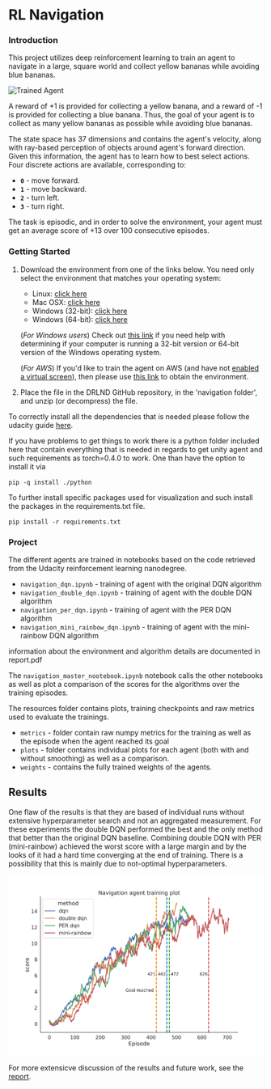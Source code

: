 [//]: # (Image References)

[image1]: https://user-images.githubusercontent.com/10624937/42135619-d90f2f28-7d12-11e8-8823-82b970a54d7e.gif "Trained Agent"

# RL Navigation

### Introduction

This project utilizes deep reinforcement learning to train an agent to navigate in a large, square world and collect 
yellow bananas while avoiding blue bananas.

![Trained Agent][image1]

A reward of +1 is provided for collecting a yellow banana, and a reward of -1 is provided for collecting a blue banana.  Thus, the goal of your agent is to collect as many yellow bananas as possible while avoiding blue bananas.  

The state space has 37 dimensions and contains the agent's velocity, along with ray-based perception of objects around agent's forward direction.  Given this information, the agent has to learn how to best select actions.  Four discrete actions are available, corresponding to:
- **`0`** - move forward.
- **`1`** - move backward.
- **`2`** - turn left.
- **`3`** - turn right.

The task is episodic, and in order to solve the environment, your agent must get an average score of +13 over 100 consecutive episodes.

### Getting Started

1. Download the environment from one of the links below.  You need only select the environment that matches your operating system:
    - Linux: [click here](https://s3-us-west-1.amazonaws.com/udacity-drlnd/P1/Banana/Banana_Linux.zip)
    - Mac OSX: [click here](https://s3-us-west-1.amazonaws.com/udacity-drlnd/P1/Banana/Banana.app.zip)
    - Windows (32-bit): [click here](https://s3-us-west-1.amazonaws.com/udacity-drlnd/P1/Banana/Banana_Windows_x86.zip)
    - Windows (64-bit): [click here](https://s3-us-west-1.amazonaws.com/udacity-drlnd/P1/Banana/Banana_Windows_x86_64.zip)
    
    (_For Windows users_) Check out [this link](https://support.microsoft.com/en-us/help/827218/how-to-determine-whether-a-computer-is-running-a-32-bit-version-or-64) if you need help with determining if your computer is running a 32-bit version or 64-bit version of the Windows operating system.

    (_For AWS_) If you'd like to train the agent on AWS (and have not [enabled a virtual screen](https://github.com/Unity-Technologies/ml-agents/blob/master/docs/Training-on-Amazon-Web-Service.md)), then please use [this link](https://s3-us-west-1.amazonaws.com/udacity-drlnd/P1/Banana/Banana_Linux_NoVis.zip) to obtain the environment.

2. Place the file in the DRLND GitHub repository, in the 'navigation folder', and unzip (or decompress) the file. 

To correctly install all the dependencies that is needed please follow the udacity guide [here](https://github.com/udacity/deep-reinforcement-learning#dependencies).

If you have problems to get things to work there is a python folder included here that contain everything that is needed
in regards to get unity agent and such requirements as torch=0.4.0 to work. One than have the option to install it via
```
pip -q install ./python
```

To further install specific packages used for visualization and such install the packages in the requirements.txt file.
```
pip install -r requirements.txt
```

### Project

The different agents are trained in notebooks based on the code retrieved from the Udacity reinforcement learning nanodegree.

* `navigation_dqn.ipynb` - training of agent with the original DQN algorithm
* `navigation_double_dqn.ipynb` - training of agent with the double DQN algorithm
* `navigation_per_dqn.ipynb` - training of agent with the PER DQN algorithm
* `navigation_mini_rainbow_dqn.ipynb` - training of agent with the mini-rainbow DQN algorithm

information about the environment and algorithm details are documented in report.pdf

The `navigation_master_nootebook.ipynb` notebook calls the other notebooks as well as plot a comparison of the scores 
for the algorithms over the training episodes.

The resources folder contains plots, training checkpoints and raw metrics used to evaluate the trainings.
* `metrics` - folder contain raw numpy metrics for the training as well as the episode when the agent reached its goal
* `plots` - folder contains individual plots for each agent (both with and without smoothing) as well as a comparison.
* `weights` - contains the fully trained weights of the agents.

## Results
One flaw of the results is that they are based of individual runs without extensive hyperparameter search and not an 
aggregated measurement. For these experiments the double DQN performed the best and the only method that better than
the original DQN baseline. Combining double DQN with PER (mini-rainbow) achieved the worst score with a large margin and by the looks 
of it had a hard time converging at the end of training. There is a possibility that this is mainly due to not-optimal
 hyperparameters.

![Alt text](resources/plots/smoothed_comparison_plot.png "Title")

For more extensicve discussion of the results and future work, see the [report](report.pdf).